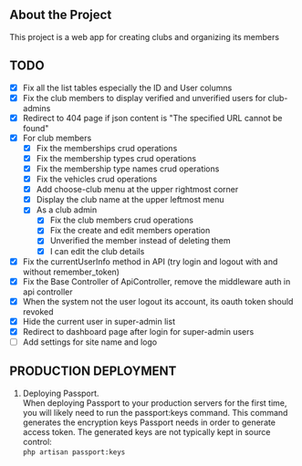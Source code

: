 ## About the Project

This project is a web app for creating clubs and organizing its members

## TODO
- [x] Fix all the list tables especially the ID and User columns
- [x] Fix the club members to display verified and unverified users for club-admins
- [x] Redirect to 404 page if json content is "The specified URL cannot be found"
- [x] For club members
    - [x] Fix the memberships crud operations
    - [x] Fix the membership types crud operations
    - [x] Fix the membership type names crud operations
    - [x] Fix the vehicles crud operations
    - [x] Add choose-club menu at the upper rightmost corner
    - [x] Display the club name at the upper leftmost menu
    - [x] As a club admin
        - [x] Fix the club members crud operations 
        - [x] Fix the create and edit members operation
        - [x] Unverified the member instead of deleting them
        - [x] I can edit the club details
- [x] Fix the currentUserInfo method in API (try login and logout with and without remember_token)
- [x] Fix the Base Controller of ApiController, remove the middleware auth in api controller
- [x] When the system not the user logout its account, its oauth token should revoked 
- [x] Hide the current user in super-admin list
- [x] Redirect to dashboard page after login for super-admin users
- [ ] Add settings for site name and logo

## PRODUCTION DEPLOYMENT
1. Deploying Passport.   
   When deploying Passport to your production servers for the first time, you will likely need to run the passport:keys 
   command. This command generates the encryption keys Passport needs in order to generate access token. The generated 
   keys are not typically kept in source control:   
   ``php artisan passport:keys``
